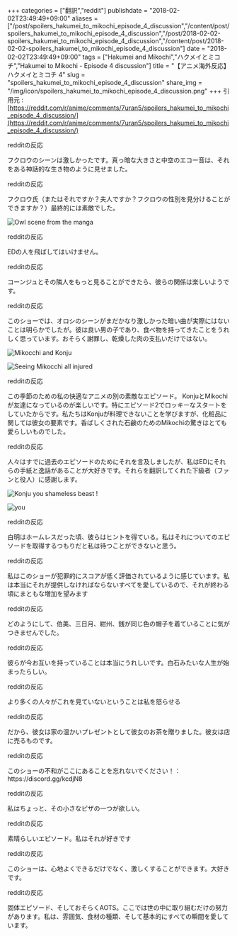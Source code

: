 +++
categories = ["翻訳","reddit"]
publishdate = "2018-02-02T23:49:49+09:00"
aliases = ["/post/spoilers_hakumei_to_mikochi_episode_4_discussion","/content/post/spoilers_hakumei_to_mikochi_episode_4_discussion","/post/2018-02-02-spoilers_hakumei_to_mikochi_episode_4_discussion","/content/post/2018-02-02-spoilers_hakumei_to_mikochi_episode_4_discussion"]
date = "2018-02-02T23:49:49+09:00"
tags = ["Hakumei and Mikochi","ハクメイとミコチ","Hakumei to Mikochi - Episode 4 discussion"]
title = "【アニメ海外反応】ハクメイとミコチ 4"
slug = "spoilers_hakumei_to_mikochi_episode_4_discussion"
share_img = "/img/icon/spoilers_hakumei_to_mikochi_episode_4_discussion.png"
+++
引用元 : [https://reddit.com/r/anime/comments/7uran5/spoilers_hakumei_to_mikochi_episode_4_discussion/](https://reddit.com/r/anime/comments/7uran5/spoilers_hakumei_to_mikochi_episode_4_discussion/)

<p><span class="reddit-comment">redditの反応</span></p>フクロウのシーンは激しかったです。真っ暗な大きさと中空のエコー音は、それをある神話的な生き物のように見せました。

<p><span class="reddit-comment">redditの反応</span></p>フクロウ氏（またはそれですか？夫人ですか？フクロウの性別を見分けることができますか？）最終的には素敵でした。

![Owl scene from the manga](https://i.imgur.com/Iu4EA0o.jpg)

<p><span class="reddit-comment">redditの反応</span></p>EDの人を飛ばしてはいけません。

<p><span class="reddit-comment">redditの反応</span></p>コーンジュとその隣人をもっと見ることができたら、彼らの関係は楽しいようです。

<p><span class="reddit-comment">redditの反応</span></p>このショーでは、オロシのシーンがまだかなり激しかった暗い曲が実際にはないことは明らかでしたが。彼は良い男の子であり、食べ物を持ってきたことをうれしく思っています。おそらく謝罪し、乾燥した肉の支払いだけではない。

![Mikocchi and Konju](https://i.imgur.com/HKJnIy3.png)

![Seeing Mikocchi all injured](https://i.imgur.com/gDHr38B.png)

<p><span class="reddit-comment">redditの反応</span></p>この季節のための私の快適なアニメの別の素敵なエピソード。 KonjuとMikochiが友達になっているのが楽しいです。特にエピソード2でロッキーなスタートをしていたからです。私たちはKonjuが料理できないことを学びますが、化粧品に関しては彼女の要素です。香ばしくされた石鹸のためのMikochiの驚きはとても愛らしいものでした。

<p><span class="reddit-comment">redditの反応</span></p>人々はすでに過去のエピソードのためにそれを言及しましたが、私はEDにそれらの手紙と逸話があることが大好きです。それらを翻訳してくれた下級者（ファンと役人）に感謝します。

![Konju you shameless beast !](https://puu.sh/zf8GF/c9c47d7591.png)

![you](https://puu.sh/zf83Q/4178e8d086.png)

<p><span class="reddit-comment">redditの反応</span></p>白明はホームレスだった頃、彼らはヒントを得ている。私はそれについてのエピソードを取得するつもりだと私は待つことができないと思う。

<p><span class="reddit-comment">redditの反応</span></p>私はこのショーが犯罪的にスコアが低く評価されているように感じています。私は本当にそれが提供しなければならないすべてを愛しているので、それが終わる頃にまともな増加を望みます

<p><span class="reddit-comment">redditの反応</span></p>どのようにして、伯美、三日月、紺州、銭が同じ色の帽子を着ていることに気がつきませんでした。

<p><span class="reddit-comment">redditの反応</span></p>彼らが今お互いを持っていることは本当にうれしいです。白石みたいな人生が始まったらしい。

<p><span class="reddit-comment">redditの反応</span></p>より多くの人々がこれを見ていないということは私を怒らせる

<p><span class="reddit-comment">redditの反応</span></p>だから、彼女は家の温かいプレゼントとして彼女のお茶を贈りました。彼女は店に売るものです。

<p><span class="reddit-comment">redditの反応</span></p>このショーの不和がここにあることを忘れないでください！：https://discord.gg/kcdjN8

<p><span class="reddit-comment">redditの反応</span></p>私はちょっと、その小さなピザの一つが欲しい。

<p><span class="reddit-comment">redditの反応</span></p>素晴らしいエピソード。私はそれが好きです

<p><span class="reddit-comment">redditの反応</span></p>このショーは、心地よくできるだけでなく、激しくすることができます。大好きです。

<p><span class="reddit-comment">redditの反応</span></p>固体エピソード、そしておそらくAOTS。ここでは世の中に取り組むだけの努力があります。私は、雰囲気、食材の種類、そして基本的にすべての瞬間を愛しています。

